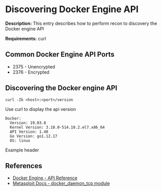 # Discovering Docker Engine API

**Description:** This entry describes how to perform recon to discovery the Docker engine API

**Requirements:** curl

## Common Docker Engine API Ports

* 2375 - Unencrypted
* 2376 - Encrypted

## Discovering the Docker engine API

```
curl -Ik <host>:<port>/version
```

Use curl to display the api version

```
Docker:
  Version: 19.03.8
  Kernel Version: 3.10.0-514.10.2.el7.x86_64
  API Version: 1.40
  Go Version: go1.12.17
  OS: linux
```

Example header

## References
* [Docker Engine - API Reference](https://docs.docker.com/engine/api/)
* [Metasploit Docs - docker_daemon_tcp module](https://github.com/rapid7/metasploit-framework/blob/master/documentation/modules/exploit/linux/http/docker_daemon_tcp.md)